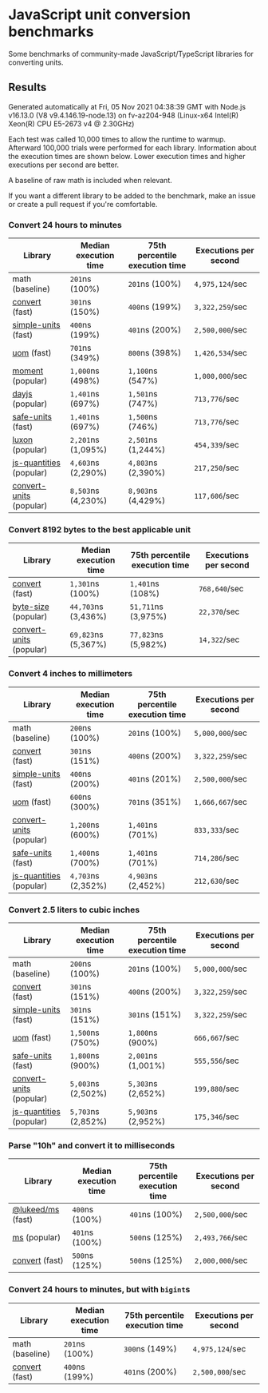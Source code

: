 # JavaScript unit conversion benchmarks

Some benchmarks of community-made JavaScript/TypeScript libraries for converting units.

## Results

<!-- beginblock(results) -->

Generated automatically at Fri, 05 Nov 2021 04:38:39 GMT with Node.js v16.13.0 (V8 v9.4.146.19-node.13) on fv-az204-948 (Linux-x64 Intel(R) Xeon(R) CPU E5-2673 v4 @ 2.30GHz)

Each test was called 10,000 times to allow the runtime to warmup.
Afterward 100,000 trials were performed for each library.
Information about the execution times are shown below.
Lower execution times and higher executions per second are better.

A baseline of raw math is included when relevant.

If you want a different library to be added to the benchmark, make an issue or create a pull request if you're comfortable.

### Convert 24 hours to minutes

| Library                                                            | Median execution time | 75th percentile execution time | Executions per second |
| ------------------------------------------------------------------ | --------------------- | ------------------------------ | --------------------- |
| math (baseline)                                                    | `201`ns (100%)        | `201`ns (100%)                 | `4,975,124`/sec       |
| [convert](https://npmjs.com/package/convert) (fast)                | `301`ns (150%)        | `400`ns (199%)                 | `3,322,259`/sec       |
| [simple-units](https://npmjs.com/package/simple-units) (fast)      | `400`ns (199%)        | `401`ns (200%)                 | `2,500,000`/sec       |
| [uom](https://npmjs.com/package/uom) (fast)                        | `701`ns (349%)        | `800`ns (398%)                 | `1,426,534`/sec       |
| [moment](https://npmjs.com/package/moment) (popular)               | `1,000`ns (498%)      | `1,100`ns (547%)               | `1,000,000`/sec       |
| [dayjs](https://npmjs.com/package/dayjs) (popular)                 | `1,401`ns (697%)      | `1,501`ns (747%)               | `713,776`/sec         |
| [safe-units](https://npmjs.com/package/safe-units) (fast)          | `1,401`ns (697%)      | `1,500`ns (746%)               | `713,776`/sec         |
| [luxon](https://npmjs.com/package/luxon) (popular)                 | `2,201`ns (1,095%)    | `2,501`ns (1,244%)             | `454,339`/sec         |
| [js-quantities](https://npmjs.com/package/js-quantities) (popular) | `4,603`ns (2,290%)    | `4,803`ns (2,390%)             | `217,250`/sec         |
| [convert-units](https://npmjs.com/package/convert-units) (popular) | `8,503`ns (4,230%)    | `8,903`ns (4,429%)             | `117,606`/sec         |

### Convert 8192 bytes to the best applicable unit

| Library                                                            | Median execution time | 75th percentile execution time | Executions per second |
| ------------------------------------------------------------------ | --------------------- | ------------------------------ | --------------------- |
| [convert](https://npmjs.com/package/convert) (fast)                | `1,301`ns (100%)      | `1,401`ns (108%)               | `768,640`/sec         |
| [byte-size](https://npmjs.com/package/byte-size) (popular)         | `44,703`ns (3,436%)   | `51,711`ns (3,975%)            | `22,370`/sec          |
| [convert-units](https://npmjs.com/package/convert-units) (popular) | `69,823`ns (5,367%)   | `77,823`ns (5,982%)            | `14,322`/sec          |

### Convert 4 inches to millimeters

| Library                                                            | Median execution time | 75th percentile execution time | Executions per second |
| ------------------------------------------------------------------ | --------------------- | ------------------------------ | --------------------- |
| math (baseline)                                                    | `200`ns (100%)        | `201`ns (100%)                 | `5,000,000`/sec       |
| [convert](https://npmjs.com/package/convert) (fast)                | `301`ns (151%)        | `400`ns (200%)                 | `3,322,259`/sec       |
| [simple-units](https://npmjs.com/package/simple-units) (fast)      | `400`ns (200%)        | `401`ns (201%)                 | `2,500,000`/sec       |
| [uom](https://npmjs.com/package/uom) (fast)                        | `600`ns (300%)        | `701`ns (351%)                 | `1,666,667`/sec       |
| [convert-units](https://npmjs.com/package/convert-units) (popular) | `1,200`ns (600%)      | `1,401`ns (701%)               | `833,333`/sec         |
| [safe-units](https://npmjs.com/package/safe-units) (fast)          | `1,400`ns (700%)      | `1,401`ns (701%)               | `714,286`/sec         |
| [js-quantities](https://npmjs.com/package/js-quantities) (popular) | `4,703`ns (2,352%)    | `4,903`ns (2,452%)             | `212,630`/sec         |

### Convert 2.5 liters to cubic inches

| Library                                                            | Median execution time | 75th percentile execution time | Executions per second |
| ------------------------------------------------------------------ | --------------------- | ------------------------------ | --------------------- |
| math (baseline)                                                    | `200`ns (100%)        | `201`ns (100%)                 | `5,000,000`/sec       |
| [convert](https://npmjs.com/package/convert) (fast)                | `301`ns (151%)        | `400`ns (200%)                 | `3,322,259`/sec       |
| [simple-units](https://npmjs.com/package/simple-units) (fast)      | `301`ns (151%)        | `301`ns (151%)                 | `3,322,259`/sec       |
| [uom](https://npmjs.com/package/uom) (fast)                        | `1,500`ns (750%)      | `1,800`ns (900%)               | `666,667`/sec         |
| [safe-units](https://npmjs.com/package/safe-units) (fast)          | `1,800`ns (900%)      | `2,001`ns (1,001%)             | `555,556`/sec         |
| [convert-units](https://npmjs.com/package/convert-units) (popular) | `5,003`ns (2,502%)    | `5,303`ns (2,652%)             | `199,880`/sec         |
| [js-quantities](https://npmjs.com/package/js-quantities) (popular) | `5,703`ns (2,852%)    | `5,903`ns (2,952%)             | `175,346`/sec         |

### Parse "10h" and convert it to milliseconds

| Library                                                   | Median execution time | 75th percentile execution time | Executions per second |
| --------------------------------------------------------- | --------------------- | ------------------------------ | --------------------- |
| [@lukeed/ms](https://npmjs.com/package/@lukeed/ms) (fast) | `400`ns (100%)        | `401`ns (100%)                 | `2,500,000`/sec       |
| [ms](https://npmjs.com/package/ms) (popular)              | `401`ns (100%)        | `500`ns (125%)                 | `2,493,766`/sec       |
| [convert](https://npmjs.com/package/convert) (fast)       | `500`ns (125%)        | `500`ns (125%)                 | `2,000,000`/sec       |

### Convert 24 hours to minutes, but with `bigint`s

| Library                                             | Median execution time | 75th percentile execution time | Executions per second |
| --------------------------------------------------- | --------------------- | ------------------------------ | --------------------- |
| math (baseline)                                     | `201`ns (100%)        | `300`ns (149%)                 | `4,975,124`/sec       |
| [convert](https://npmjs.com/package/convert) (fast) | `400`ns (199%)        | `401`ns (200%)                 | `2,500,000`/sec       |

<!-- endblock(results) -->
